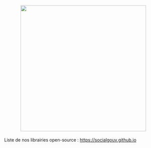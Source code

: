 <h1 align="center">
  <img src="https://avatars.githubusercontent.com/u/35456799?s=400" width="400"/>
</h1>

Liste de nos librairies open-source : https://socialgouv.github.io

